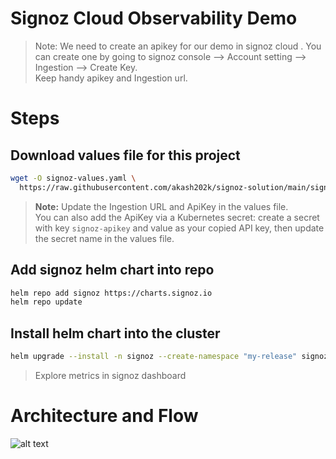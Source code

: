 # Signoz Cloud Observability Demo

> Note: We need to create an apikey for our demo in signoz cloud . You can create one by going to signoz console --> Account setting --> Ingestion --> Create Key.  
Keep handy apikey and Ingestion url.

# Steps

## Download values file for this project

```bash
wget -O signoz-values.yaml \
  https://raw.githubusercontent.com/akash202k/signoz-solution/main/signoz-values.yaml
``` 
> **Note:** Update the Ingestion URL and ApiKey in the values file.  
> You can also add the ApiKey via a Kubernetes secret: create a secret with key `signoz-apikey` and value as your copied API key, then update the secret name in the values file.

## Add signoz helm chart into repo
```bash
helm repo add signoz https://charts.signoz.io
helm repo update
```

## Install helm chart into the cluster 

```bash
helm upgrade --install -n signoz --create-namespace "my-release" signoz/k8s-infra -f signoz-values.yaml
```


> Explore metrics in signoz dashboard



# Architecture and Flow

![alt text](signoz.png)


